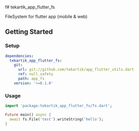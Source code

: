 f# tekartik_app_flutter_fs

FileSystem for flutter app (mobile & web)

## Getting Started

### Setup

```yaml
dependencies:
  tekartik_app_flutter_fs:
    git:
      url: git://github.com/tekartik/app_flutter_utils.dart
      ref: null_safety
      path: app_fs
    version: '>=0.1.0'
```

### Usage

```dart
import 'package:tekartik_app_flutter_fs/fs.dart';

Future main() async {
  await fs.File('test').writeString('hello'); 
}
```
